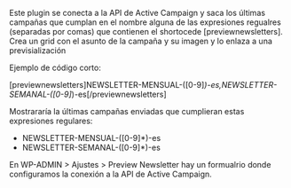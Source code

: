 Este plugin se conecta a la API de Active Campaign y saca los últimas campañas que cumplan en el nombre alguna de las expresiones regualres (separadas por comas)
que contienen el shortocede [previewnewsletters]. Crea un grid con el asunto de la campaña y su imagen y lo enlaza a una previsialización  

Ejemplo de código corto:

[previewnewsletters]NEWSLETTER-MENSUAL-([0-9]*)-es,NEWSLETTER-SEMANAL-([0-9]*)-es[/previewnewsletters]

Mostrararía la últimas campañas enviadas que cumplieran estas expresiones regulares:

* NEWSLETTER-MENSUAL-([0-9]*)-es
* NEWSLETTER-SEMANAL-([0-9]*)-es

En WP-ADMIN > Ajustes > Preview Newsletter hay un formualrio donde configuramos la conexión a la API de Active Campaign.

